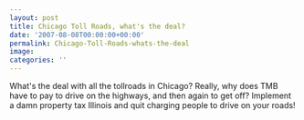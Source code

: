 ```yaml
---
layout: post
title: Chicago Toll Roads, what's the deal?
date: '2007-08-08T00:00:00+00:00'
permalink: Chicago-Toll-Roads-whats-the-deal
image: 
categories: ''
---
```

What's the deal with all the tollroads in Chicago? Really, why does TMB have to pay to drive on the highways, and then again to get off? Implement a damn property tax Illinois and quit charging people to drive on your roads!
